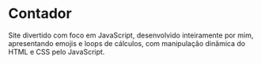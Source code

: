 # Contador
Site divertido com foco em JavaScript, desenvolvido inteiramente por mim, apresentando emojis e loops de cálculos, com manipulação dinâmica do HTML e CSS pelo JavaScript.
